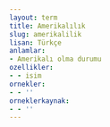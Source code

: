 ```yaml
---
layout: term
title: Amerikalılık
slug: amerikalilik
lisan: Türkçe
anlamlar:
- Amerikalı olma durumu
ozellikler:
- - isim
ornekler:
- - ''
orneklerkaynak:
- - ''
---
```

